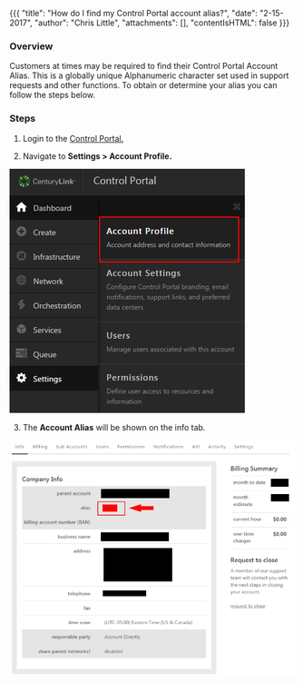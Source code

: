 {{{
  "title": "How do I find my Control Portal account alias?",
  "date": "2-15-2017",
  "author": "Chris Little",
  "attachments": [],
  "contentIsHTML": false
}}}

### Overview
Customers at times may be required to find their Control Portal Account Alias.  This is a globally unique Alphanumeric character set used in support requests and other functions.  To obtain or determine your alias you can follow the steps below.

### Steps
1. Login to the [Control Portal.](//control.ctl.io)

2. Navigate to **Settings > Account Profile.**

  ![Account Profile](../images/determine-control-portal-alias-01.png)

3. The **Account Alias** will be shown on the info tab.

  ![Account alias](../images/determine-control-portal-alias-02.png)
